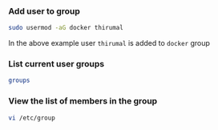 ### Add user to group
```bash
sudo usermod -aG docker thirumal
```

In the above example user  `thirumal` is added to `docker` group

### List current user groups

```bash
groups
```

### View the list of members in the group

```bash
vi /etc/group
```
